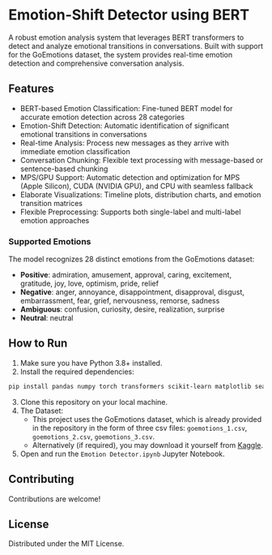 # Emotion-Shift Detector using BERT

A robust emotion analysis system that leverages BERT transformers to detect and analyze emotional transitions in conversations. Built with support for the GoEmotions dataset, the system provides real-time emotion detection and comprehensive conversation analysis.

## Features

- BERT-based Emotion Classification: Fine-tuned BERT model for accurate emotion detection across 28 categories
- Emotion-Shift Detection: Automatic identification of significant emotional transitions in conversations
- Real-time Analysis: Process new messages as they arrive with immediate emotion classification
- Conversation Chunking: Flexible text processing with message-based or sentence-based chunking
- MPS/GPU Support: Automatic detection and optimization for MPS (Apple Silicon), CUDA (NVIDIA GPU), and CPU with seamless fallback
- Elaborate Visualizations: Timeline plots, distribution charts, and emotion transition matrices
- Flexible Preprocessing: Supports both single-label and multi-label emotion approaches

### Supported Emotions

The model recognizes 28 distinct emotions from the GoEmotions dataset:
- **Positive**: admiration, amusement, approval, caring, excitement, gratitude, joy, love, optimism, pride, relief
- **Negative**: anger, annoyance, disappointment, disapproval, disgust, embarrassment, fear, grief, nervousness, remorse, sadness
- **Ambiguous**: confusion, curiosity, desire, realization, surprise
- **Neutral**: neutral

## How to Run

1. Make sure you have Python 3.8+ installed.
2. Install the required dependencies:
```bash
pip install pandas numpy torch transformers scikit-learn matplotlib seaborn openpyxl
```
3. Clone this repository on your local machine.
4. The Dataset:
   - This project uses the GoEmotions dataset, which is already provided in the repository in the form of three csv files: `goemotions_1.csv`, `goemotions_2.csv`, `goemotions_3.csv`.
   - Alternatively (if required), you may download it yourself from [Kaggle](https://www.kaggle.com/datasets/debarshichanda/goemotions).
5. Open and run the `Emotion Detector.ipynb` Jupyter Notebook.

## Contributing

Contributions are welcome!

## License

Distributed under the MIT License.  
